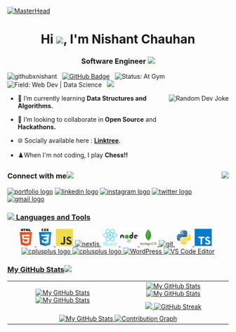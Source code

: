 [![MasterHead](https://user-images.githubusercontent.com/10498744/210012254-234538ff-d198-48aa-8964-37e6fd45d227.gif)](https://linktr.ee/linkxnishant)</br>

###

<h1 align="center">Hi <img src="https://media.giphy.com/media/Q7LHmoFwVP6Yc1swZs/giphy.gif" width="35">, I'm Nishant Chauhan</h1>
<h3 align="center">Software Engineer <img height='30em' src='https://github.com/user-attachments/assets/c11c3e94-1ff6-4359-86df-2f0b72535046' /></h3>

<p align="left"> <img src="https://komarev.com/ghpvc/?username=githubxnishant&label=Profile%20views&color=0e75b6&style=flat" alt="githubxnishant" /> &nbsp 
<a href="https://github.com/githubxnishant?tab=followers"><img src="https://img.shields.io/github/followers/githubxnishant?label=Followers&style=social" alt="GitHub Badge"></a> &nbsp 
<img src="https://img.shields.io/badge/Status-Active-brightgreen" alt="Status: At Gym"> &nbsp
<img src="https://img.shields.io/badge/Field-%20Web%20Dev%20%7C%20Data%20Science%20-blue" alt="Field: Web Dev | Data Science"> &nbsp
<img src="http://img.shields.io/badge/Code%20Time-69%20hrs-blue"> </p>


<img align="right" height="130em" src="https://readme-jokes.vercel.app/api?theme=tokyonight&hideBorder=false&qColor=%23fff&aColor=%23ff00ff" alt="Random Dev Joke" />

- 🌱 I’m currently learning **Data Structures and Algorithms.**

- 👯 I’m looking to collaborate in **Open Source** and **Hackathons.**

<!-- - 📄 Here is the access to my **[Resume](https://drive.google.com/file/d/1q6bFWDDdg-Yw0_8YVrDrFqQcC9DVNhlu/view?usp=drivesdk).** -->

- 🌐 Socially available here : **[Linktree](https://linktr.ee/nishant.chauhan).**

- ♟️When I'm not coding, I play **Chess!!**


###

<img align="right" height="150" src="https://user-images.githubusercontent.com/74038190/271839856-3b4607a1-1cc6-41f1-926f-892ae880e7a5.gif"  />
<!-- <img align='right' src="https://media.giphy.com/media/l1JJ7hRzqWBQ7dKys7/giphy.gif" width="230"> -->

###

<h3 align="left">Connect with me<img src="https://media.giphy.com/media/VgCDAzcKvsR6OM0uWg/giphy.gif" width="50" /> </h3> 
<div align="left">
<a href="https://www.nishantchauhan.me/" target="blank"><img src="https://img.shields.io/badge/Portfolio-FF7139?style=for-the-badge&logo=Firefox&logoColor=white" alt="portfolio logo" /></a>
<a href="https://www.linkedin.com/in/nishantxchauhan" target="blank"><img src="https://img.shields.io/static/v1?message=LinkedIn&logo=linkedin&label=&color=0077B5&logoColor=white&labelColor=&style=for-the-badge" height="35" alt="linkedin logo"  /></a>
<a href="https://www.instagram.com/chauhanishant_" target="blank"> <img src="https://img.shields.io/static/v1?message=Instagram&logo=instagram&label=&color=E4405F&logoColor=white&labelColor=&style=for-the-badge" height="35" alt="instagram logo"  /></a>
<a href="https://twitter.com/chauhanishant_" target="blank"> <img src="https://img.shields.io/static/v1?message=Twitter&logo=twitter&label=&color=1DA1F2&logoColor=white&labelColor=&style=for-the-badge" height="35" alt="twitter logo"  /></a>
<a href="mailto:mailxnishant@gmail.com" target="blank"><img src="https://img.shields.io/static/v1?message=Gmail&logo=gmail&label=&color=D14836&logoColor=white&labelColor=&style=for-the-badge" height="35" alt="gmail logo"  />
</div>

###

<h3 align="left"><img src="https://media.giphy.com/media/WUlplcMpOCEmTGBtBW/giphy.gif" width="35" /> Languages and Tools</h3>
<p align="center">
<img src="https://raw.githubusercontent.com/devicons/devicon/master/icons/html5/html5-original-wordmark.svg" alt="html5" width="40" height="40"/> 
<img src="https://raw.githubusercontent.com/devicons/devicon/master/icons/css3/css3-original-wordmark.svg" alt="css3" width="40" height="40"/>  
<img src="https://raw.githubusercontent.com/devicons/devicon/master/icons/javascript/javascript-original.svg" alt="javascript" width="40" height="40"/>
<img src="https://www.vectorlogo.zone/logos/nextjs/nextjs-icon.svg" alt="nextjs" width="40" height="40"/>
<img src="https://raw.githubusercontent.com/devicons/devicon/master/icons/react/react-original-wordmark.svg" alt="react" width="40" height="40"/>
<img src="https://raw.githubusercontent.com/devicons/devicon/master/icons/nodejs/nodejs-original-wordmark.svg" alt="nodejs" width="40" height="40"/>  
<img src="https://raw.githubusercontent.com/devicons/devicon/master/icons/mongodb/mongodb-original-wordmark.svg" alt="mongodb" width="40" height="40"/>
<img src="https://www.vectorlogo.zone/logos/git-scm/git-scm-icon.svg" alt="git" width="40" height="40"/>
<img src="https://raw.githubusercontent.com/devicons/devicon/master/icons/python/python-original.svg" alt="python" width="40" height="40"/> 
<img src="https://raw.githubusercontent.com/devicons/devicon/master/icons/typescript/typescript-original.svg" alt="typescript" width="40" height="40"/> 
<img src="https://cdn.jsdelivr.net/gh/devicons/devicon/icons/cplusplus/cplusplus-original.svg" height="40" width="40"  alt="cplusplus logo" />
<img src="https://cdn.jsdelivr.net/gh/devicons/devicon/icons/java/java-original.svg" height="40" width="40"  alt="cplusplus logo" />
<img src="https://raw.githubusercontent.com/danielcranney/readme-generator/main/public/icons/skills/wordpress-colored.svg" alt="WordPress" width="40" height="40"/>
<img src="https://raw.githubusercontent.com/danielcranney/readme-generator/main/public/icons/skills/visualstudiocode.svg" height="40" width="40"  alt="VS Code Editor" />
</p>


<h3>My GitHub Stats<img src="https://media.giphy.com/media/iY8CRBdQXODJSCERIr/giphy.gif" width="35" /></h2>
<table>
    <tr>
        <td rowspan="3" align="center">
          <a href="https://github.com/githubxnishant#gh-light-mode-only">
            <img src="https://github-readme-stats.vercel.app/api/top-langs/?username=githubxnishant&theme=default&langs_count=8#gh-light-mode-only" alt="My GitHub Stats"/>
          </a>
          <a href="https://github.com/githubxnishant#gh-dark-mode-only">
            <img src="https://github-readme-stats.vercel.app/api/top-langs/?username=githubxnishant&theme=tokyonight&&hide_border=true&bg_color=0d1117&title_color=6366f1&text_color=c9d1d9&langs_count=8#gh-dark-mode-only" alt="My GitHub Stats"/>
          </a>
        </td>
        <td align="center"><a href="https://github.com/githubxnishant#gh-light-mode-only">
          <img height="180em" src="https://github-readme-stats.vercel.app/api?username=githubxnishant&show_icons=true&theme=default&include_all_commits=true#gh-light-mode-only" alt="My GitHub Stats"/>
          <a href="https://github.com/githubxnishant#gh-dark-mode-only">
            <img src="https://github-readme-stats.vercel.app/api?username=githubxnishant&show_icons=true&theme=tokyonight&count_private=false&hide_border=true&bg_color=0d1117&title_color=6366f1&icon_color=8b5cf6&text_color=c9d1d9#gh-dark-mode-only" alt="My GitHub Stats"/>
          </a>
        </td>
    </tr>
    <tr><td></td></ tr>
    <tr style="background-color:transparent">
        <td align="center">
          <a href="https://github.com/githubxnishant#gh-light-mode-only">
            <img height="180em" src="https://github-readme-streak-stats.herokuapp.com/?user=githubxnishant&theme=default"/>
          </a>
          <a href="https://github.com/githubxnishant#gh-dark-mode-only">
            <img src="https://github-readme-streak-stats.herokuapp.com?user=githubxnishant&theme=transparent&hide_border=true&sideNums=5559CE&currStreakNum=5559CE&dates=8B5CF6&ring=1E2242&fire=5559CE&currStreakLabel=5559CE&sideLabels=5559CE&stroke=1E2242" alt="GitHub Streak" />
          </a>
        </td>
    </tr>      
    <tr><td colspan="2"></td></ tr>
    <tr>
        <td colspan="2" align="center">
          <a href="https://github.com/githubxnishant#gh-light-mode-only">
            <img src="https://raw.githubusercontent.com/githubxnishant/githubxnishant/output/github-contribution-grid-snake-default.svg#gh-light-mode-only" alt="My GitHub Stats"/>
          </a>
          <a href="https://github.com/githubxnishant#gh-dark-mode-only">
            <img src="https://github-readme-activity-graph.vercel.app/graph?username=githubxnishant&theme=tokyo-night&bg_color=0d1117&color=c9d1d9&line=6366f1&point=8b5cf6&area=true&hide_border=true" alt="Contribution Graph" />
          </a>
       </td>
    </tr>
</table>

<!-- <div align="center">
  <img height="130em" src="https://quotes-github-readme.vercel.app/api?type=horizontal&theme=tokyonight" alt="Random Quote" />
</div> -->

